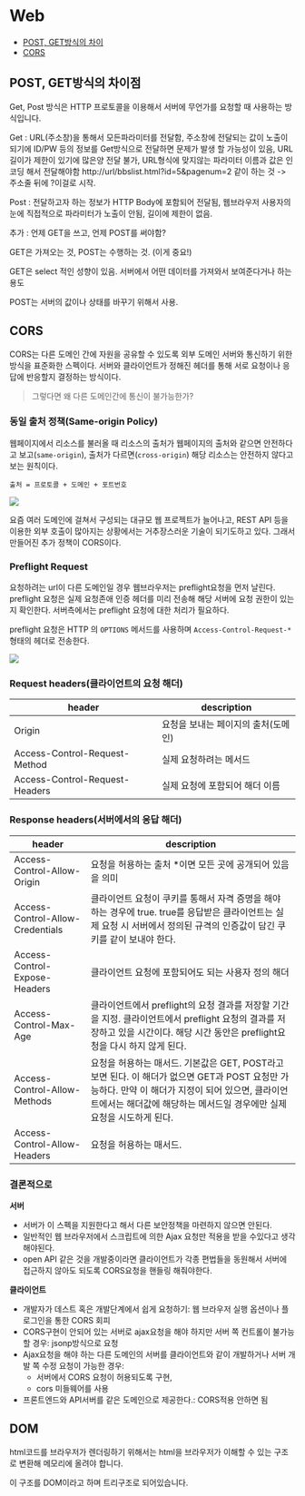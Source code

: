 # Web

- [POST, GET방식의 차이](#POST,-GET방식의-차이점)
- [CORS](#CORS)

## POST, GET방식의 차이점

Get, Post 방식은 HTTP 프로토콜을 이용해서 서버에 무언가를 요청할 때 사용하는 방식입니다.

Get : URL(주소창)을 통해서 모든파라미터를 전달함, 주소창에 전달되는 값이 노출이 되기에 ID/PW 등의 정보를 Get방식으로 전달하면 문제가 발생 할 가능성이 있음, URL길이가 제한이 있기에 많은양 전달 불가, URL형식에 맞지않는 파라미터 이름과 값은 인코딩 해서 전달해야함
http://url/bbslist.html?id=5&pagenum=2 같이 하는 것 -> 주소줄 뒤에 ?이걸로 시작.

Post : 전달하고자 하는 정보가 HTTP Body에 포함되어 전달됨, 웹브라우저 사용자의 눈에 직접적으로 파라미터가 노출이 안됨, 길이에 제한이 없음.

추가 : 언제 GET을 쓰고, 언제 POST를 써야함?

GET은 가져오는 것, POST는 수행하는 것. (이게 중요!)

GET은 select 적인 성향이 있음. 서버에서 어떤 데이터를 가져와서 보여준다거나 하는 용도

POST는 서버의 값이나 상태를 바꾸기 위해서 사용.

## CORS

CORS는 다른 도메인 간에 자원을 공유할 수 있도록 외부 도메인 서버와 통신하기 위한 방식을 표준화한 스펙이다. 서버와 클라이언트가 정해진 헤더를 통해 서로 요청이나 응답에 반응할지 결정하는 방식이다.

> 그렇다면 왜 다른 도메인간에 통신이 불가능한가?

### 동일 출처 정책(Same-origin Policy)

웹페이지에서 리소스를 불러올 때 리소스의 출처가 웹페이지의 출처와 같으면 안전하다고 보고(`same-origin`), 출처가 다르면(`cross-origin`) 해당 리소스는 안전하지 않다고 보는 원칙이다.

`출처 = 프로토콜 + 도메인 + 포트번호`

![](https://user-content.gitlab-static.net/d550a2ffbfabf1073939172982c905a3d20d8c52/68747470733a2f2f6769746875622e636f6d2f6b696d7365756c62692f54494c2f7261772f6d61737465722f4a6176615363726970742f61737365742f2545422538462539392545432539442542432545432542362539432545432542322539382545432541302539352545432542312538352e706e67)

요즘 여러 도메인에 걸쳐서 구성되는 대규모 웹 프로젝트가 늘어나고, REST API 등을 이용한 외부 호출이 많아지는 상황에서는 거추장스러운 기술이 되기도하고 있다. 그래서 만들어진 추가 정책이 CORS이다.

### Preflight Request

요청하려는 url이 다른 도메인일 경우 웹브라우저는 preflight요청을 먼저 날린다.
preflight 요청은 실제 요청존애 인증 헤더를 미리 전송해 해당 서버에 요청 권한이 있는지 확인한다. 서버측에서는 preflight 요청에 대한 처리가 필요하다.

preflight 요청은 HTTP 의 `OPTIONS` 메서드를 사용하며 `Access-Control-Request-*` 형태의 헤더로 전송한다.

![](https://user-content.gitlab-static.net/b08e6a235bfe1a6e36c2e0373abf502cdc70b153/68747470733a2f2f6769746875622e636f6d2f6b696d7365756c62692f54494c2f7261772f6d61737465722f4a6176615363726970742f61737365742f636f72732e706e67)

### Request headers(클라이언트의 요청 해더)

| header                         | description                         |
| ------------------------------ | ----------------------------------- |
| Origin                         | 요청을 보내는 페이지의 출처(도메인) |
| Access-Control-Request-Method  | 실제 요청하려는 메서드              |
| Access-Control-Request-Headers | 실제 요청에 포함되어 해더 이름      |

### Response headers(서버에서의 응답 해더)

| header                           | description                                                                                                                                                                                                               |
| -------------------------------- | ------------------------------------------------------------------------------------------------------------------------------------------------------------------------------------------------------------------------- |
| Access-Control-Allow-Origin      | 요청을 허용하는 출처 \*이면 모든 곳에 공개되어 있음을 의미                                                                                                                                                                |
| Access-Control-Allow-Credentials | 클라이언트 요청이 쿠키를 통해서 자격 증명을 해야 하는 경우에 true. true를 응답받은 클라이언트는 실제 요청 시 서버에서 정의된 규격의 인증값이 담긴 쿠키를 같이 보내야 한다.                                                |
| Access-Control-Expose-Headers    | 클라이언트 요청에 포함되어도 되는 사용자 정의 해더                                                                                                                                                                        |
| Access-Control-Max-Age           | 클라이언트에서 preflight의 요청 결과를 저장할 기간을 지정. 클라이언트에서 preflight 요청의 결과를 저장하고 있을 시간이다. 해당 시간 동안은 preflight요청을 다시 하지 않게 된다.                                           |
| Access-Control-Allow-Methods     | 요청을 허용하는 매서드. 기본값은 GET, POST라고 보면 된다. 이 해더가 없으면 GET과 POST 요청만 가능하다. 만약 이 해더가 지정이 되어 있으면, 클라이언트에서는 해더값에 해당하는 메서드일 경우에만 실제 요청을 시도하게 된다. |
| Access-Control-Allow-Headers     | 요청을 허용하는 매서드.                                                                                                                                                                                                   |

### 결론적으로

**서버**

- 서버가 이 스펙을 지원한다고 해서 다른 보안정책을 마련하지 않으면 안된다.
- 일반적인 웹 브라우저에서 스크립트에 의한 Ajax 요청만 적용을 받을 수있다고 생각해야된다.
- open API 같은 것을 개발중이라면 클라이언트가 각종 편법들을 동원해서 서버에 접근하지 않아도 되도록 CORS요청을 핸들링 해줘야한다.

**클라이언트**

- 개발자가 데스트 혹은 개발단계에서 쉽게 요청하기: 웹 브라우저 실행 옵션이나 플로그인을 통한 CORS 회피
- CORS구현이 안되어 있는 서버로 ajax요청을 해야 하지만 서버 쪽 컨트롤이 불가능할 경우: jsonp방식으로 요청
- Ajax요청을 해야 하는 다른 도메인의 서버를 클라이언트와 같이 개발하거나 서버 개발 쪽 수정 요청이 가능한 경우:
  - 서버에서 CORS 요청이 허용되도록 구현,
  - cors 미들웨어를 사용
- 프론트엔드와 API서버를 같은 도메인으로 제공한다.: CORS적용 안하면 됨

## DOM

html코드를 브라우저가 렌더링하기 위해서는 html을 브라우저가 이해할 수 있는 구조로 변환해 메모리에 올려야 합니다.

이 구조를 DOM이라고 하며 트리구조로 되어있습니다.
